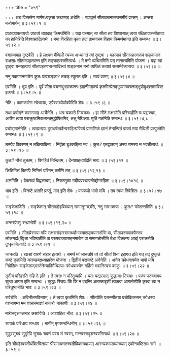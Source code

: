 +++
title = "०५९"

+++
अथ विस्तरेण मार्गमध्यकृतां कथामाह अथेति । उपावृत्तं सीतावचनात्स्वसमीपं प्राप्तम् । अन्तरा मध्येमार्गम्  ॥  ३।५९।१ ॥   

  

प्रष्टव्यवक्तव्ययोः प्रष्टव्यं तावदाह किमर्थमिति । यदा यस्मात् सा सीता तव विश्वासात् त्वया रक्षितायास्सीतायाः का हानिरिति विश्वासादित्यर्थः । मया विरहिता कृता तदा तामपास्य विहाय किमर्थमागत इति सम्बन्धः  ॥  ३।५९।२ ॥   

  

वक्तव्यमाह दृष्ट्वेति । हे लक्ष्मण मैथिलीं त्यज्य अभ्यागतं त्वां दृष्ट्वा । महत्पापं सीतापहरणरूपं शङ्कमानं राक्षसाः सीतामपहृतवन्त इति शङ्काग्रस्तमित्यर्थः । मे मनो व्यथितमिति यत् तत्सत्यमिति योजना । यद्वा त्वां दृष्ट्वा यन्महत्पापं सीतापहरणभक्षणादिरूपं शङ्कमानं मनो व्यथितं तत्पापं सत्यमेवेत्यन्वयः  ॥  ३।५९।३ ॥   

  

ननु मदागमनमात्रेण कुतः पापशङ्का? तत्राह स्फुरत इति । सव्यं वामम्  ॥  ३।५९।४  ॥   

एवमिति । भूय इति । पूर्वं सीता वचनाद्दुःखाक्रान्तः इदानीमकृत्यं कृतमित्येतद्भूपरामवचनाद्भूयोदुःखसमाविष्ट इत्यर्थः  ॥  ३।५९।५ ॥   

  

नेति । कामकारेण स्वेच्छया, उग्रैरवाच्यैर्वाक्यैरिति शेषः  ॥  ३।५९।६ ॥   

  

तथा प्रचोदने कारणमाह आर्येणेति । अत्र चकारो भिन्नक्रमः । हा सीते लक्ष्मणेति परित्राहीति च यद्वाक्यम् आर्येण त्वया पराक्रुष्टमिवात्यन्तमुद्धोषितमिव, तत्तु मैथिल्याः श्रुतिं गतमिति सम्बन्धः  ॥  ३।५९।७,८ ॥   

  

प्रचोद्यमानेनेति । त्वत्प्रत्ययः दुराधर्षत्वदैन्यराहित्यविषयं प्रामाणिकं ज्ञानं तेनान्वितं वाक्यं मया मैथिली प्रत्युक्तेति सम्बन्धः  ॥  ३।५९।९ ॥   

  

तस्यैव विवरणम् न तदित्यादिना । निर्वृता दुःखरहिता भव । कुतः? एतद्वाक्यम् अस्य रामस्य न भवतीत्यर्थः  ॥  ३।५९।१० ॥   

  

कुतः? नीचं तुच्छम् । विगर्हितं निन्दितम् । दैन्यावहत्वादिति भावः  ॥  ३।५९।११ ॥   

  

किन्निमित्तं किमपि निमित्तं यस्मिन् कर्मणि तत्  ॥  ३।५९।१२,१३ ॥   

  

अलमिति । वैक्लव्यं विह्वलत्वम् । निरुत्सुका मदीयप्रस्थापनोद्योगरहिता  ॥  ३।५९।१४१६ ॥   

  

भाव इति । विनष्टे भ्रातरि प्राप्तुं, माम् इति शेषः । पापरूपो भावो मयि । तव त्वया निवेशितः  ॥  ३।५९।१७ ॥   

  

सङ्केतादिति । सङ्केतात् श्रीरामद्रोहविषयात् राममनुगच्छसि, नतु रामभक्त्या । कुतः? क्रोशन्तमिति  ॥  ३।५९।१८ ॥   

  

अन्तरप्रेप्सुः रन्ध्रान्वेषी  ॥  ३।५९।१९,२० ॥   

  

एवमिति । सीताप्रेरणया मयि राक्षससंहारसामर्थ्याभावमाशङ्क्यागतोसि वा, सीतापरुषवाक्यैस्तव लोकगर्ह्य(र्हि)ता भविष्यतीति वा परुषवाक्यासहनमात्रेण वा समागतोसीति त्रेधा विकल्प्य आद्यं पराकरोति दुष्कृतमित्यादि  ॥  ३।५९।२१ ॥   

  

जानन्नति । रक्षसां वारणे संहार इत्यर्थः । समर्थं मां जानन्नपि त्वं तां सीतां विना इहागत इति यत् तद् दुष्कृतं कष्टं कृतमिति यत्तच्छब्दाध्याहारेण योजना । द्वितीयं पराचष्टे अनेनेति । अनेन क्रोधवाक्येन भावो मयि निवेशितः सङ्केताद्भरतेनेत्यादिमैथिल्याः क्रोधवाक्येन गर्हितो भवानित्यत्र काकुः  ॥  ३।५९।२२ ॥   

  

तृतीयं परिहरति नहि ते इति । ते त्वत्तः न परितुष्यामि । यतः यद्यस्मात् क्रुद्धायाः स्त्रियाः । परुषं परुषवाक्यं श्रुत्वा आगत इति सम्बन्धः । क्रुद्धाः स्त्रियः किं किं न वदन्ति अतस्तादृशीं त्यक्त्वा आगतोसीति कृत्वा त्वां न परितुष्यामीति भावः  ॥  ३।५९।२३ ॥   

  

सर्वथेति । अविनीतमविनयम् । ते त्वया कृतमिति शेषः । सीतयेति यतस्सीतया प्रचोदितस्सन् क्रोधस्य वशमागम्य मम शासनमाज्ञां नाकरोः नाकार्षीः  ॥  ३।५९।२४ ॥   

  

मारीचवृत्तान्तमाह असाविति । अपवाहितः नीतः  ॥  ३।५९।२५ ॥   

  

सायकं परिधाय सन्धाय । मार्गीम् मृगसम्बन्धिनीम्  ॥  ३।५९।२६ ॥   

  

सुदूरसुश्रवं सुदूरेपि सुश्रवः श्रवणं यस्य तं स्वरम्, मत्स्वरसदृशस्वरमित्यर्थः  ॥  ३।५९।२७ ॥   

  

इति श्रीमहेश्वरतीर्थविरचितायां श्रीरामायणतत्त्वदीपिकाख्यायाम् आरण्यकाण्डव्याख्याम् एकोनषष्टितमः सर्गः  ॥  ३।५९ ॥   

  

